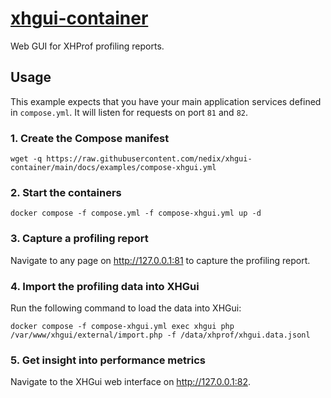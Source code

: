 # [xhgui-container][project]

Web GUI for XHProf profiling reports.


## Usage

This example expects that you have your main application services defined in `compose.yml`.
It will listen for requests on port `81` and `82`.


### 1. Create the Compose manifest

```shell
wget -q https://raw.githubusercontent.com/nedix/xhgui-container/main/docs/examples/compose-xhgui.yml
```


### 2. Start the containers

```shell
docker compose -f compose.yml -f compose-xhgui.yml up -d
```


### 3. Capture a profiling report

Navigate to any page on http://127.0.0.1:81 to capture the profiling report.


### 4. Import the profiling data into XHGui

Run the following command to load the data into XHGui:

```shell
docker compose -f compose-xhgui.yml exec xhgui php /var/www/xhgui/external/import.php -f /data/xhprof/xhgui.data.jsonl
```


### 5. Get insight into performance metrics

Navigate to the XHGui web interface on http://127.0.0.1:82.


[project]: https://hub.docker.com/r/nedix/xhgui
